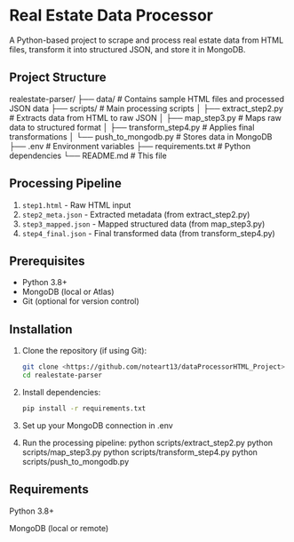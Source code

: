 # Real Estate Data Processor

A Python-based project to scrape and process real estate data from HTML files, transform it into structured JSON, and store it in MongoDB.

## Project Structure
realestate-parser/
├── data/ # Contains sample HTML files and processed JSON data
├── scripts/ # Main processing scripts
│ ├── extract_step2.py # Extracts data from HTML to raw JSON
│ ├── map_step3.py # Maps raw data to structured format
│ ├── transform_step4.py # Applies final transformations
│ └── push_to_mongodb.py # Stores data in MongoDB
├── .env # Environment variables
├── requirements.txt # Python dependencies
└── README.md # This file


## Processing Pipeline

1. `step1.html` - Raw HTML input
2. `step2_meta.json` - Extracted metadata (from extract_step2.py)
3. `step3_mapped.json` - Mapped structured data (from map_step3.py)
4. `step4_final.json` - Final transformed data (from transform_step4.py)

## Prerequisites
- Python 3.8+
- MongoDB (local or Atlas)
- Git (optional for version control)

## Installation
1. Clone the repository (if using Git):
   ```bash
   git clone <https://github.com/noteart13/dataProcessorHTML_Project>
   cd realestate-parser
2. Install dependencies:
   ```bash
   pip install -r requirements.txt
3. Set up your MongoDB connection in .env

4. Run the processing pipeline:
    python scripts/extract_step2.py
    python scripts/map_step3.py
    python scripts/transform_step4.py
    python scripts/push_to_mongodb.py
## Requirements
Python 3.8+

MongoDB (local or remote)